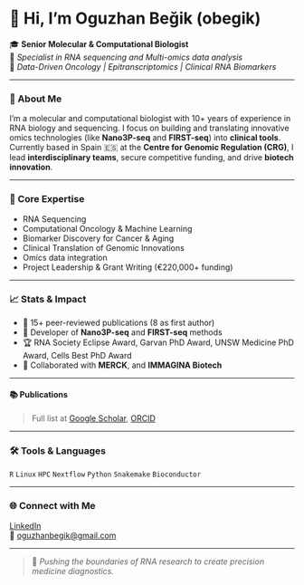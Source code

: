 
# 👋 Hi, I’m Oguzhan Beğik (obegik)

🎓 **Senior Molecular & Computational Biologist**  
🔬 *Specialist in RNA sequencing and Multi-omics data analysis*  
🧬 *Data-Driven Oncology | Epitranscriptomics | Clinical RNA Biomarkers*

---

### 🚀 About Me
I’m a molecular and computational biologist with 10+ years of experience in RNA biology and sequencing. I focus on building and translating innovative omics technologies (like **Nano3P-seq** and **FIRST-seq**) into **clinical tools**. Currently based in Spain 🇪🇸 at the **Centre for Genomic Regulation (CRG)**, I lead **interdisciplinary teams**, secure competitive funding, and drive **biotech innovation**.

---

### 🔧 Core Expertise
- RNA Sequencing
- Computational Oncology & Machine Learning
- Biomarker Discovery for Cancer & Aging
- Clinical Translation of Genomic Innovations
- Omics data integration
- Project Leadership & Grant Writing (€220,000+ funding)

---

### 📈 Stats & Impact
- 📝 15+ peer-reviewed publications (8 as first author)
- 🧪 Developer of **Nano3P-seq** and **FIRST-seq** methods
- 🏆 RNA Society Eclipse Award, Garvan PhD Award, UNSW Medicine PhD Award, Cells Best PhD Award
- 🤝 Collaborated with **MERCK**, and **IMMAGINA Biotech**

---


#### 📚 Publications
> Full list at [Google Scholar](https://scholar.google.com/citations?user=XHKK54sAAAAJ&hl=en), [ORCID](https://orcid.org/0000-0002-8663-4586)

---

### 🛠 Tools & Languages
`R` `Linux` `HPC` `Nextflow` `Python` `Snakemake` `Bioconductor` 

---

### 🌐 Connect with Me
[LinkedIn](https://linkedin.com/in/oguzhanbegik)  
📧 oguzhanbegik@gmail.com

---


> 🔬 *Pushing the boundaries of RNA research to create precision medicine diagnostics.*
